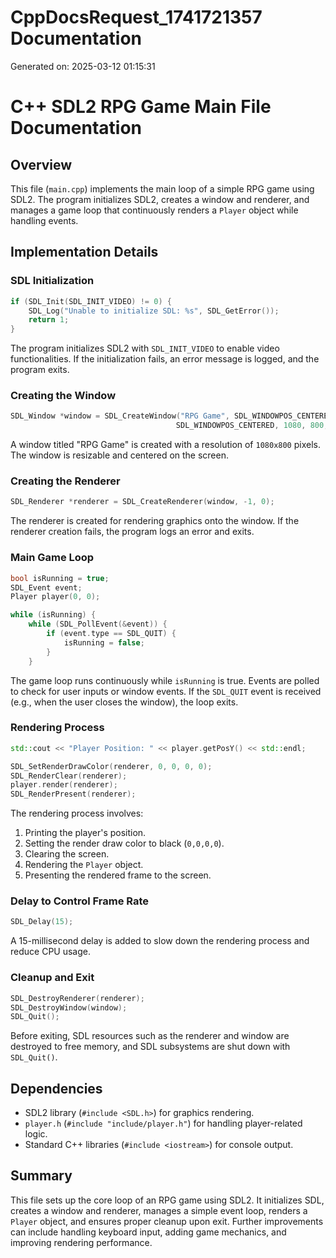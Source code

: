 # CppDocsRequest_1741721357 Documentation

Generated on: 2025-03-12 01:15:31

# C++ SDL2 RPG Game Main File Documentation

## Overview
This file (`main.cpp`) implements the main loop of a simple RPG game using SDL2. The program initializes SDL2, creates a window and renderer, and manages a game loop that continuously renders a `Player` object while handling events.

## Implementation Details

### SDL Initialization
```cpp
if (SDL_Init(SDL_INIT_VIDEO) != 0) {
    SDL_Log("Unable to initialize SDL: %s", SDL_GetError());
    return 1;
}
```
The program initializes SDL2 with `SDL_INIT_VIDEO` to enable video functionalities. If the initialization fails, an error message is logged, and the program exits.

### Creating the Window
```cpp
SDL_Window *window = SDL_CreateWindow("RPG Game", SDL_WINDOWPOS_CENTERED,
                                     SDL_WINDOWPOS_CENTERED, 1080, 800, SDL_WINDOW_RESIZABLE);
```
A window titled "RPG Game" is created with a resolution of `1080x800` pixels. The window is resizable and centered on the screen.

### Creating the Renderer
```cpp
SDL_Renderer *renderer = SDL_CreateRenderer(window, -1, 0);
```
The renderer is created for rendering graphics onto the window. If the renderer creation fails, the program logs an error and exits.

### Main Game Loop
```cpp
bool isRunning = true;
SDL_Event event;
Player player(0, 0);

while (isRunning) {
    while (SDL_PollEvent(&event)) {
        if (event.type == SDL_QUIT) {
            isRunning = false;
        }
    }
```
The game loop runs continuously while `isRunning` is true. Events are polled to check for user inputs or window events. If the `SDL_QUIT` event is received (e.g., when the user closes the window), the loop exits.

### Rendering Process
```cpp
std::cout << "Player Position: " << player.getPosY() << std::endl;

SDL_SetRenderDrawColor(renderer, 0, 0, 0, 0);
SDL_RenderClear(renderer);
player.render(renderer);
SDL_RenderPresent(renderer);
```
The rendering process involves:
1. Printing the player's position.
2. Setting the render draw color to black (`0,0,0,0`).
3. Clearing the screen.
4. Rendering the `Player` object.
5. Presenting the rendered frame to the screen.

### Delay to Control Frame Rate
```cpp
SDL_Delay(15);
```
A 15-millisecond delay is added to slow down the rendering process and reduce CPU usage.

### Cleanup and Exit
```cpp
SDL_DestroyRenderer(renderer);
SDL_DestroyWindow(window);
SDL_Quit();
```
Before exiting, SDL resources such as the renderer and window are destroyed to free memory, and SDL subsystems are shut down with `SDL_Quit()`.

## Dependencies
- SDL2 library (`#include <SDL.h>`) for graphics rendering.
- `player.h` (`#include "include/player.h"`) for handling player-related logic.
- Standard C++ libraries (`#include <iostream>`) for console output.

## Summary
This file sets up the core loop of an RPG game using SDL2. It initializes SDL, creates a window and renderer, manages a simple event loop, renders a `Player` object, and ensures proper cleanup upon exit. Further improvements can include handling keyboard input, adding game mechanics, and improving rendering performance.
